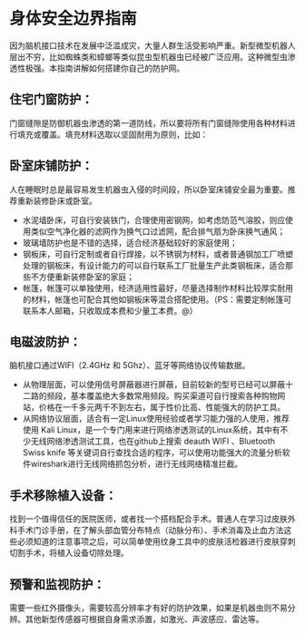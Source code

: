 # 身体安全边界指南

因为脑机接口技术在发展中泛滥成灾，大量人群生活受影响严重。新型微型机器人层出不穷，比如蜘蛛类和蟑螂等类似昆虫型机器虫已经被广泛应用。这种微型虫渗透性极强。本指南讲解如何搭建你自己的防护网。

## 住宅门窗防护：

门窗缝隙是防御机器虫渗透的第一道防线，所以要将所有门窗缝隙使用各种材料进行填充或覆盖。填充材料选取以坚固耐用为原则，比如：

## 卧室床铺防护：

人在睡眠时总是最容易发生机器虫入侵的时间段，所以卧室床铺安全最为重要。推荐重新装修卧床或卧室。  
 * 水泥墙卧床，可自行安装铁门，合理使用密钢网，如考虑防范气溶胶，则应使用类似空气净化器的滤网作为换气口过滤网，配合排气扇为卧床换气通风；
 * 玻璃墙防护也是不错的选择，适合经济基础较好的家庭使用；
 * 钢板床，可自行定制或者自行焊接，以不锈钢为材料，或者普通钢加工厂喷塑处理的钢板床，有设计能力的可以自行联系工厂批量生产此类钢板床，适合那些不方便重新装修卧室的家庭；
 * 帐篷，帐篷可以单独使用，经济适用性最好，尽量选择制作材料比较厚实耐用的材料，帐篷也可配合其他如钢板床等混合搭配使用。（PS：需要定制帐篷可联系本人邮箱，只收取成本费和少量工本费。@）

## 电磁波防护：

脑机接口通过WIFI（2.4GHz 和 5Ghz）、蓝牙等网络协议传输数据。
 * 从物理层面，可以使用信号屏蔽器进行屏蔽，目前较新的型号已经可以屏蔽十二路的频段，基本覆盖绝大多数常用频段。购买渠道可自行搜索各种购物网站，价格在一千多元两千不到左右，属于性价比高、性能强大的防护工具。
 * 从网络协议层面，适合有一定Linux使用经验或者学习能力强的人使用，推荐使用 Kali Linux，是一个专门用来进行网络渗透测试的Linux系统，其中有不少无线网络渗透测试工具，也在github上搜索 deauth WIFI 、Bluetooth Swiss knife 等关键词自行查找合适的程序，可以使用功能强大的流量分析软件wireshark进行无线网络抓包分析，进行无线网络精准拦截。

## 手术移除植入设备：

找到一个值得信任的医院医师，或者找一个搭档配合手术。普通人在学习过皮肤外科手术门诊手册，在了解头部血管分布特点（动脉分布）、手术消毒及止血方法这些必须知道的注意事项之后，可以简单使用纹身工具中的皮肤活检器进行皮肤穿刺切割手术，将植入设备切除处理。

## 预警和监视防护：

需要一些红外摄像头，需要较高分辨率才有好的防护效果，如果是机器虫则不易分辨。其他新型传感器可根据自身需求添置，如激光、声波感应、雷达等。
